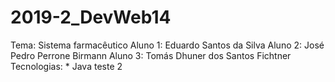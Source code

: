 # 2019-2_DevWeb14
Tema: Sistema farmacêutico  Aluno 1:  Eduardo Santos da Silva Aluno 2:  José Pedro Perrone Birmann Aluno 3:  Tomás Dhuner dos Santos Fichtner  Tecnologias: * Java
teste
 2